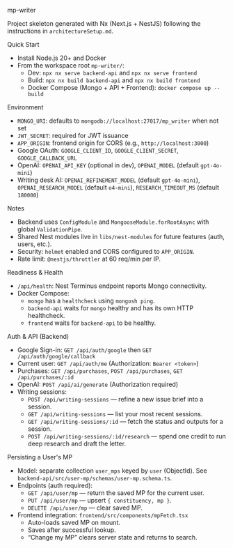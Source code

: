 mp-writer

Project skeleton generated with Nx (Next.js + NestJS) following the instructions in `architectureSetup.md`.

Quick Start
- Install Node.js 20+ and Docker
- From the workspace root `mp-writer/`:
  - Dev: `npx nx serve backend-api` and `npx nx serve frontend`
  - Build: `npx nx build backend-api` and `npx nx build frontend`
  - Docker Compose (Mongo + API + Frontend): `docker compose up --build`

Environment
- `MONGO_URI`: defaults to `mongodb://localhost:27017/mp_writer` when not set
- `JWT_SECRET`: required for JWT issuance
- `APP_ORIGIN`: frontend origin for CORS (e.g., `http://localhost:3000`)
- Google OAuth: `GOOGLE_CLIENT_ID`, `GOOGLE_CLIENT_SECRET`, `GOOGLE_CALLBACK_URL`
- OpenAI: `OPENAI_API_KEY` (optional in dev), `OPENAI_MODEL` (default `gpt-4o-mini`)
- Writing desk AI: `OPENAI_REFINEMENT_MODEL` (default `gpt-4o-mini`), `OPENAI_RESEARCH_MODEL` (default `o4-mini`), `RESEARCH_TIMEOUT_MS` (default `180000`)

Notes
- Backend uses `ConfigModule` and `MongooseModule.forRootAsync` with global `ValidationPipe`.
- Shared Nest modules live in `libs/nest-modules` for future features (auth, users, etc.).
- Security: `helmet` enabled and CORS configured to `APP_ORIGIN`.
- Rate limit: `@nestjs/throttler` at 60 req/min per IP.

Readiness & Health
- `/api/health`: Nest Terminus endpoint reports Mongo connectivity.
- Docker Compose:
  - `mongo` has a `healthcheck` using `mongosh ping`.
  - `backend-api` waits for `mongo` healthy and has its own HTTP healthcheck.
  - `frontend` waits for `backend-api` to be healthy.

Auth & API (Backend)
- Google Sign-in: `GET /api/auth/google` then `GET /api/auth/google/callback`
- Current user: `GET /api/auth/me` (Authorization: `Bearer <token>`)
- Purchases: `GET /api/purchases`, `POST /api/purchases`, `GET /api/purchases/:id`
- OpenAI: `POST /api/ai/generate` (Authorization required)
- Writing sessions:
  - `POST /api/writing-sessions` — refine a new issue brief into a session.
  - `GET /api/writing-sessions` — list your most recent sessions.
  - `GET /api/writing-sessions/:id` — fetch the status and outputs for a session.
  - `POST /api/writing-sessions/:id/research` — spend one credit to run deep research and draft the letter.

Persisting a User's MP
- Model: separate collection `user_mps` keyed by `user` (ObjectId). See `backend-api/src/user-mp/schemas/user-mp.schema.ts`.
- Endpoints (auth required):
  - `GET /api/user/mp` — return the saved MP for the current user.
  - `PUT /api/user/mp` — upsert `{ constituency, mp }`.
  - `DELETE /api/user/mp` — clear saved MP.
- Frontend integration: `frontend/src/components/mpFetch.tsx`
  - Auto-loads saved MP on mount.
  - Saves after successful lookup.
  - “Change my MP” clears server state and returns to search.
